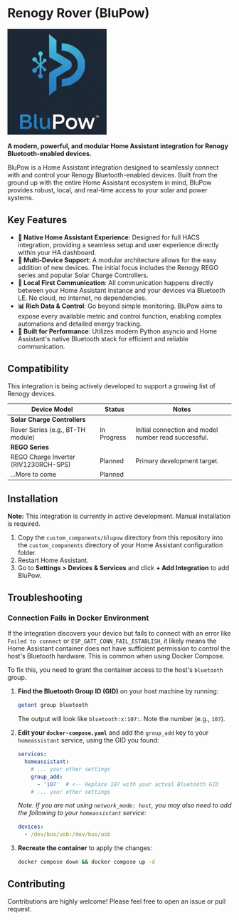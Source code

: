 # Renogy Rover (BluPow)
![Project Logo](BluPow.png)

**A modern, powerful, and modular Home Assistant integration for Renogy Bluetooth-enabled devices.**

BluPow is a Home Assistant integration designed to seamlessly connect with and control your Renogy Bluetooth-enabled devices. Built from the ground up with the entire Home Assistant ecosystem in mind, BluPow provides robust, local, and real-time access to your solar and power systems.

## Key Features

- **🔌 Native Home Assistant Experience**: Designed for full HACS integration, providing a seamless setup and user experience directly within your HA dashboard.
- **📡 Multi-Device Support**: A modular architecture allows for the easy addition of new devices. The initial focus includes the Renogy REGO series and popular Solar Charge Controllers.
- **🔐 Local First Communication**: All communication happens directly between your Home Assistant instance and your devices via Bluetooth LE. No cloud, no internet, no dependencies.
- **📊 Rich Data & Control**: Go beyond simple monitoring. BluPow aims to expose every available metric and control function, enabling complex automations and detailed energy tracking.
- **🚀 Built for Performance**: Utilizes modern Python asyncio and Home Assistant's native Bluetooth stack for efficient and reliable communication.

## Compatibility

This integration is being actively developed to support a growing list of Renogy devices.

| Device Model                               | Status      | Notes                                                    |
| ------------------------------------------ | ----------- | -------------------------------------------------------- |
| **Solar Charge Controllers**               |             |                                                          |
| Rover Series (e.g., BT-TH module)          | In Progress | Initial connection and model number read successful.     |
| **REGO Series**                            |             |                                                          |
| REGO Charge Inverter (RIV1230RCH-SPS)      | Planned     | Primary development target.                              |
| ...More to come                            | Planned     |                                                          |

## Installation

**Note:** This integration is currently in active development. Manual installation is required.

1.  Copy the `custom_components/blupow` directory from this repository into the `custom_components` directory of your Home Assistant configuration folder.
2.  Restart Home Assistant.
3.  Go to **Settings > Devices & Services** and click **+ Add Integration** to add BluPow.

## Troubleshooting

### Connection Fails in Docker Environment

If the integration discovers your device but fails to connect with an error like `Failed to connect` or `ESP_GATT_CONN_FAIL_ESTABLISH`, it likely means the Home Assistant container does not have sufficient permission to control the host's Bluetooth hardware. This is common when using Docker Compose.

To fix this, you need to grant the container access to the host's `bluetooth` group.

1.  **Find the Bluetooth Group ID (GID)** on your host machine by running:
    ```bash
    getent group bluetooth
    ```
    The output will look like `bluetooth:x:107:`. Note the number (e.g., `107`).

2.  **Edit your `docker-compose.yaml`** and add the `group_add` key to your `homeassistant` service, using the GID you found:
    ```yaml
    services:
      homeassistant:
        # ... your other settings
        group_add:
          - '107'  # <-- Replace 107 with your actual Bluetooth GID
        # ... your other settings
    ```
    *Note: If you are not using `network_mode: host`, you may also need to add the following to your `homeassistant` service:*
    ```yaml
    devices:
      - /dev/bus/usb:/dev/bus/usb
    ```

3.  **Recreate the container** to apply the changes:
    ```bash
    docker compose down && docker compose up -d
    ```

## Contributing

Contributions are highly welcome! Please feel free to open an issue or pull request.
